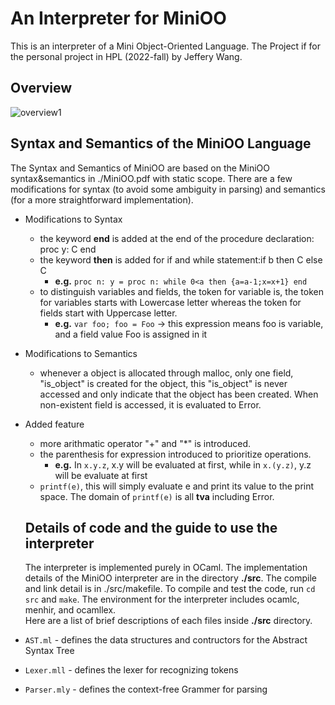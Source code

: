 # An Interpreter for MiniOO 
This is an interpreter of a Mini Object-Oriented Language. The Project if for the personal project in HPL (2022-fall) by Jeffery Wang.
## Overview
![overview1](https://user-images.githubusercontent.com/98352935/206552548-10b8f656-4753-4b0d-a5e6-14cb7aaae926.svg)

## Syntax and Semantics of the MiniOO Language
The Syntax and Semantics of MiniOO are based on the MiniOO syntax&semantics in ./MiniOO.pdf with static scope. There are a few modifications for syntax (to avoid some ambiguity in parsing) and semantics (for a more straightforward implementation). 
* Modifications to Syntax
   * the keyword __end__ is added at the end of the procedure declaration:  proc y: C end
   * the keyword __then__ is added for if and while statement:if b then C else C
     -  __e.g.__ ```proc n: y = proc n: while 0<a then {a=a-1;x=x+1} end```
   * to distinguish variables and fields, the token for variable is, the token for variables starts with Lowercase letter whereas the token for fields start with Uppercase letter.
      -  __e.g.__  ```var foo; foo = Foo``` -> this expression means foo is variable, and a field value Foo is assigned in it
* Modifications to Semantics
   * whenever a object is allocated through malloc, only one field, "is_object" is created for the object, this "is_object" is never accessed and only indicate that the object has been created. When non-existent field is accessed, it is evaluated to Error. 
* Added feature
   * more arithmatic operator "+" and "*" is introduced. 
   * the parenthesis for expression introduced to prioritize  operations. 
       - __e.g.__ In ```x.y.z```, x.y will be evaluated at first, while in ```x.(y.z)```, y.z will be evaluate at first
   * ```printf(e)```, this will simply evaluate e and print its value to the print space. The domain of ```printf(e)``` is all __tva__ including Error.
  
  
  ## Details of code and the guide to use the interpreter 
  The interpreter is implemented purely in OCaml. The implementation details of the MiniOO interpreter are in the directory __./src__. The compile and link detail is in ./src/makefile. To compile and test the code, run ```cd src``` and ```make```. 
The environment for the interpreter includes ocamlc, menhir, and ocamllex.  
       Here are a list of brief descriptions of each files inside __./src__ directory.
* ```AST.ml``` - defines the data structures and contructors for the Abstract Syntax Tree
* ```Lexer.mll``` - defines the lexer for recognizing tokens
* ```Parser.mly``` - defines the context-free Grammer for parsing

